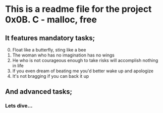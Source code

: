 # This is a readme file for the project 0x0B. C - malloc, free

## It features mandatory tasks;

0. Float like a butterfly, sting like a bee
1. The woman who has no imagination has no wings
2. He who is not courageous enough to take risks will accomplish nothing in life
3. If you even dream of beating me you'd better wake up and apologize
4. It's not bragging if you can back it up

## And advanced tasks;




### Lets dive...